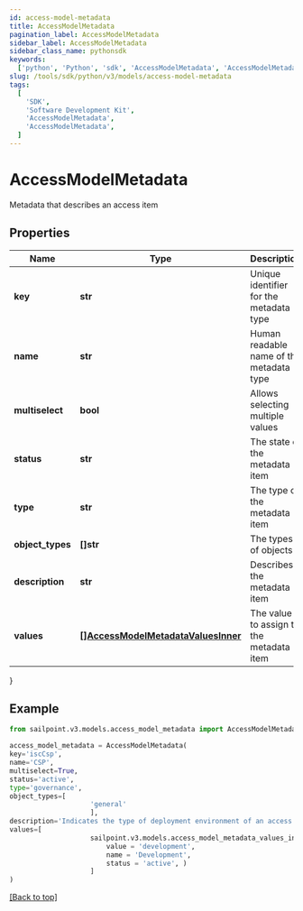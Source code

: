 ```yaml
---
id: access-model-metadata
title: AccessModelMetadata
pagination_label: AccessModelMetadata
sidebar_label: AccessModelMetadata
sidebar_class_name: pythonsdk
keywords:
  ['python', 'Python', 'sdk', 'AccessModelMetadata', 'AccessModelMetadata']
slug: /tools/sdk/python/v3/models/access-model-metadata
tags:
  [
    'SDK',
    'Software Development Kit',
    'AccessModelMetadata',
    'AccessModelMetadata',
  ]
---
```


# AccessModelMetadata

Metadata that describes an access item

## Properties

| Name | Type | Description | Notes |
| --- | --- | --- | --- |
| **key** | **str** | Unique identifier for the metadata type | [optional] |
| **name** | **str** | Human readable name of the metadata type | [optional] |
| **multiselect** | **bool** | Allows selecting multiple values | [optional] [default to False] |
| **status** | **str** | The state of the metadata item | [optional] |
| **type** | **str** | The type of the metadata item | [optional] |
| **object_types** | **[]str** | The types of objects | [optional] |
| **description** | **str** | Describes the metadata item | [optional] |
| **values** | [**[]AccessModelMetadataValuesInner**](access-model-metadata-values-inner) | The value to assign to the metadata item | [optional] |

}

## Example

```python
from sailpoint.v3.models.access_model_metadata import AccessModelMetadata

access_model_metadata = AccessModelMetadata(
key='iscCsp',
name='CSP',
multiselect=True,
status='active',
type='governance',
object_types=[
                    'general'
                    ],
description='Indicates the type of deployment environment of an access item.',
values=[
                    sailpoint.v3.models.access_model_metadata_values_inner.AccessModelMetadata_values_inner(
                        value = 'development',
                        name = 'Development',
                        status = 'active', )
                    ]
)

```

[[Back to top]](#)
